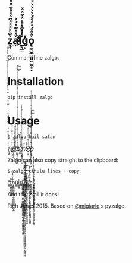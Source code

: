 # z̟̜ͯ̐ͯͯͯͯ̑ͯͤͯ͊ͯͯa̵̩ͯͯͯ͊ͯ̉ͯl̷ͯ̀ͯͯ҈̪͉̳ͯ̒ͯͯͤͯͯ͒ͯͯ҉͈ͯ̽ͯ̋ͯͯg̣ͯͯo̢̫͉̮͇̭͈͖̺̼͙̣ͯͯͯ́ͯ̒ͯ́ͯͯͯͯͯͯͯͯͯ̒ͯͯͯͯͯ̑ͯ̿̕͝

Command line zalgo.

# Installation

    pip install zalgo

# Usage

    $ zalgo hail satan
    
h̸͕̰͓̺ͭ̔ͭͭͭͭ͐ͭ̎ͭ́ͭͭ̔ͭͮͭ̋ͭͭ͏̴̨̡̱̤̞̥̺̜ͭͭͭͭ̿ͭ̆ͭ̔ͭͭ̏ͭͪͭ̓ͭͭͭͭ͑ͭͭ͑ͭͭͭ͗ͭͭ͆ͭͭ̂ͭͭ͐ͭ̕͠͝͠a̶̶̫̲͎ͭͭͦͭͭͭͭ̉ͭ̆ͭͭͤͭi̞ͭͭ͒ͭ̋ͭ̇ͭ̾ͭ҉̵̣͕̩͚̯̟̱ͭ̾ͭͯͭͭͭͭͭͭͭͨͭͭͭͭ͘l̮ͭͭ͛ͭ͗ͭͭ̓ͭͣͭ̒ͭ͞ ̷̸̡̮̺͖̖̜̜̻̺͎̝̼ͭ̃ͭ̃ͭͭͭ̌ͭͭͭ̽ͭͭͥͭ͛ͭͭͭͭͭͭ̂ͭͭͭͭ̈ͭ́ͭ̓ͭͭ̔ͭ̋ͭͭͭͭͭͭͭͭ̌ͭ̚̕͢͠ͅ҉ͭsͭ҉̡̺͚ͭ͛ͭ̍ͭͭͭͭͭ̕a͎̩̯̪̝͇̳̬͎̙͎̯ͭ̾ͭͭͭ͂ͭͭͭͭͭͭͭͭͩͭ̌ͭͭͭͭ̄ͭ̾ͭt̹ͭͧͭͭͬͭaͭ̔ͭ҈̶͕̙̣͈ͭͭͭͭ̏ͭͭͭͭͭͤͭͮͭ͜͞nͭ҉̵̸͕̣͉̟̥ͭͭ͌ͭͭͭͭ̊ͭͭͭ̄ͭͭͭͭ̆ͭ̇ͭ́ͭ͢͡҉̡̢̢̛̥̺͚͓͔͚̫͚̦̦̺ͭͭ͊ͭͭͭ̀ͭ͌ͭͭͭͭͧͭͭͭ̊ͭͭ̉ͭ͑ͭ͛ͭͭͭͭͭ̓ͭͭ

Zalgo can also copy straight to the clipboard:

    $ zalgo cthulu lives --copy

č̻̻t̻̩̻̻͍̻̻̭̻̻̄̄̎h̨̻̻̻̻̻̙̻̻̻̣̻͓̻̻̻̻̻̻͔̻̝̻̅ͣ̀̂̆̾ͫ̀ͅͅu̻̻ͦl̻̻̭̻̀u̻҈̻͚̻̻̻̭̻̳̻̻̦̻̻̄́͠͞͏̨̛̻̻̻̻̻̻̻̻̻̘̻̻̻̲̻̖̻̻͕̻̻̻̻͚̻̻̜̻̻͐̀̊͛ͬͧ́̑̆͂ͩ̇̚͜ ̻̻̆͏̻̱̻̫̻̟̻̻͐͏̷̷̷̡̢̧̡̻̮̻̻̻̟̻̻̻̻̻̻̻̻̗̻̞̻̻̻̺̻̭̻̻̻̻̙̻̤̻̪̻̻̻̻̻̻̻̻̦̻̠̻̻̻͖̻̉̐̀̎ͪ̇̃̀ͧ͗ͥͮ̕͘͘͡l̵̨̻̲̻̻̤̻̻̻̻̻̻̻̮̻̻͍̻͈̻̻̮̻̻̭̻͑͋̌ͮ͆ͧ͜ͅ͏̻̻̻̻͖̻̻͉̻̻̻ͤͪ̾ͫ̑̚i̻̬̻̪̻҉̶̸̡̻̻̻̻̻̻̻̝̻̻̻̻̻̻̱̻̻̞̻̗̻̻̱̻̻̩̻̤̻̻̻̻̮̻́̎ͫ͋ͣ̓̿ͪ̄̿̓͑̚͢v̻̻̻̻̻ͥ̈ͫͨ҈̧̻̻̯̻̫̻̻̻̞̻̻̻͎̻̯̻̻̻̻̻̻͓̻͍̻̻̻̻̠̻̤̻̻ͮ͒ͫ̇͋̆̓ͪ̔̊̚͘ͅe̻͔̻̜̻͈̻͉̻s̴̢̻̻̻̻̻̻̞̻̳̻̻̻̻̱̻͖̻̻̝̻̤̻̻̣̻̻̻̪̻̻̻̥̻̻̈́̊ͬ̆ͩ̓ͪ̃̄̓ͅ͏̧̻͕̻̩̻̻̻̯̻̻̻̺̻͉̻̻̻̦̻̻̤̻̻͓̻̺̻̠̻͕̊̂̔̂̑̐̽


And that's all it does!

Rich Jones 2015. Based on [@mjgiarlo](https://github.com/mjgiarlo)'s pyzalgo.
